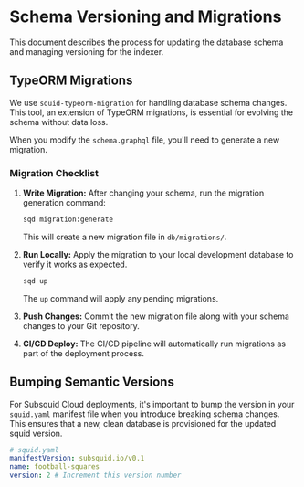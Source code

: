 # Schema Versioning and Migrations

This document describes the process for updating the database schema and managing versioning for the indexer.

## TypeORM Migrations

We use `squid-typeorm-migration` for handling database schema changes. This tool, an extension of TypeORM migrations, is essential for evolving the schema without data loss.

When you modify the `schema.graphql` file, you'll need to generate a new migration.

### Migration Checklist

1.  **Write Migration:** After changing your schema, run the migration generation command:

    ```bash
    sqd migration:generate
    ```

    This will create a new migration file in `db/migrations/`.

2.  **Run Locally:** Apply the migration to your local development database to verify it works as expected.

    ```bash
    sqd up
    ```

    The `up` command will apply any pending migrations.

3.  **Push Changes:** Commit the new migration file along with your schema changes to your Git repository.

4.  **CI/CD Deploy:** The CI/CD pipeline will automatically run migrations as part of the deployment process.

## Bumping Semantic Versions

For Subsquid Cloud deployments, it's important to bump the version in your `squid.yaml` manifest file when you introduce breaking schema changes. This ensures that a new, clean database is provisioned for the updated squid version.

```yaml
# squid.yaml
manifestVersion: subsquid.io/v0.1
name: football-squares
version: 2 # Increment this version number
```
